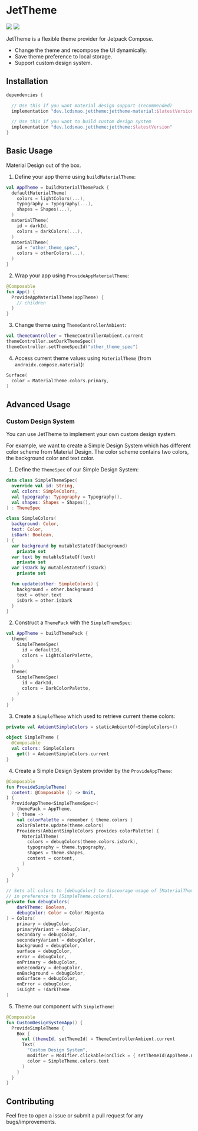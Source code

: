 # JetTheme

<p>
  <img src="https://github.com/lcdsmao/JetTheme/workflows/Android%20CI/badge.svg"/>
  <a href="https://bintray.com/lcdsmao/maven/jettheme/_latestVersion">
    <img src="https://api.bintray.com/packages/lcdsmao/maven/jettheme/images/download.svg"/>
  </a>
</p>

JetTheme is a flexible theme provider for Jetpack Compose.

- Change the theme and recompose the UI dynamically.
- Save theme preference to local storage.
- Support custom design system.

## Installation

```gradle
dependencies {

  // Use this if you want material design support (recommended)
  implementation "dev.lcdsmao.jettheme:jettheme-material:$latestVersion"

  // Use this if you want to build custom design system
  implementation "dev.lcdsmao.jettheme:jettheme:$latestVersion"
}
```

## Basic Usage

Material Design out of the box.

1. Define your app theme using `buildMaterialTheme`:

```kotlin
val AppTheme = buildMaterialThemePack {
  defaultMaterialTheme(
    colors = lightColors(...),
    typography = Typography(...),
    shapes = Shapes(...),
  )
  materialTheme(
    id = darkId,
    colors = darkColors(...),
  )
  materialTheme(
    id = "other_theme_spec",
    colors = otherColors(...),
  )
}
```

2. Wrap your app using `ProvideAppMaterialTheme`:

```kotlin
@Composable
fun App() {
  ProvideAppMaterialTheme(appTheme) {
    // children
  }
}
```

3. Change theme using `ThemeControllerAmbient`:

```kotlin
val themeController = ThemeControllerAmbient.current
themeController.setDarkThemeSpec()
themeController.setThemeSpecId("other_theme_spec")
```

4. Access current theme values using `MaterialTheme` (from `androidx.compose.material`):

```kotlin
Surface(
  color = MaterialTheme.colors.primary,
)
```

## Advanced Usage

### Custom Design System

You can use JetTheme to implement your own custom design system.

For example, we want to create a Simple Design System which has different color scheme from Material Design.
The color scheme contains two colors, the background color and text color.

1. Define the `ThemeSpec` of our Simple Design System:

```kotlin
data class SimpleThemeSpec(
  override val id: String,
  val colors: SimpleColors,
  val typography: Typography = Typography(),
  val shapes: Shapes = Shapes(),
) : ThemeSpec

class SimpleColors(
  background: Color,
  text: Color,
  isDark: Boolean,
) {
  var background by mutableStateOf(background)
    private set
  var text by mutableStateOf(text)
    private set
  var isDark by mutableStateOf(isDark)
    private set

  fun update(other: SimpleColors) {
    background = other.background
    text = other.text
    isDark = other.isDark
  }
}
```

2. Construct a `ThemePack` with the `SimpleThemeSpec`:

```kotlin
val AppTheme = buildThemePack {
  theme(
    SimpleThemeSpec(
      id = defaultId,
      colors = LightColorPalette,
    )
  )
  theme(
    SimpleThemeSpec(
      id = darkId,
      colors = DarkColorPalette,
    )
  )
}
```

3. Create a `SimpleTheme` which used to retrieve current theme colors:

```kotlin
private val AmbientSimpleColors = staticAmbientOf<SimpleColors>()

object SimpleTheme {
  @Composable
  val colors: SimpleColors
    get() = AmbientSimpleColors.current
}
```

4. Create a Simple Design System provider by the `ProvideAppTheme`:

```kotlin
@Composable
fun ProvideSimpleTheme(
  content: @Composable () -> Unit,
) {
  ProvideAppTheme<SimpleThemeSpec>(
    themePack = AppTheme,
  ) { theme ->
    val colorPalette = remember { theme.colors }
    colorPalette.update(theme.colors)
    Providers(AmbientSimpleColors provides colorPalette) {
      MaterialTheme(
        colors = debugColors(theme.colors.isDark),
        typography = theme.typography,
        shapes = theme.shapes,
        content = content,
      )
    }
  }
}

// Sets all colors to [debugColor] to discourage usage of [MaterialTheme.colors]
// in preference to [SimpleTheme.colors].
private fun debugColors(
    darkTheme: Boolean,
    debugColor: Color = Color.Magenta
) = Colors(
    primary = debugColor,
    primaryVariant = debugColor,
    secondary = debugColor,
    secondaryVariant = debugColor,
    background = debugColor,
    surface = debugColor,
    error = debugColor,
    onPrimary = debugColor,
    onSecondary = debugColor,
    onBackground = debugColor,
    onSurface = debugColor,
    onError = debugColor,
    isLight = !darkTheme
)
```

5. Theme our component with `SimpleTheme`:

```kotlin
@Composable
fun CustomDesignSystemApp() {
  ProvideSimpleTheme {
    Box {
      val (themeId, setThemeId) = ThemeControllerAmbient.current
      Text(
        "Custom Design System",
        modifier = Modifier.clickable(onClick = { setThemeId(AppTheme.nextThemeId(themeId)) }),
        color = SimpleTheme.colors.text
      )
    }
  }
}
```

## Contributing

Feel free to open a issue or submit a pull request for any bugs/improvements.
